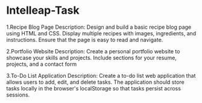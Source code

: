 # Intelleap-Task
1.Recipe Blog Page
Description:
Design and build a basic recipe blog page using HTML and CSS. Display multiple recipes with images,
ingredients, and instructions. Ensure that the page is easy to read and navigate.

2.Portfolio Website
Description:
Create a personal portfolio website to showcase your skills and projects. Include sections for your
resume, projects, and a contact form

3.To-Do List Application
Description:
Create a to-do list web application that allows users to add, edit, and delete tasks. The application
should store tasks locally in the browser's localStorage so that tasks persist across sessions.
